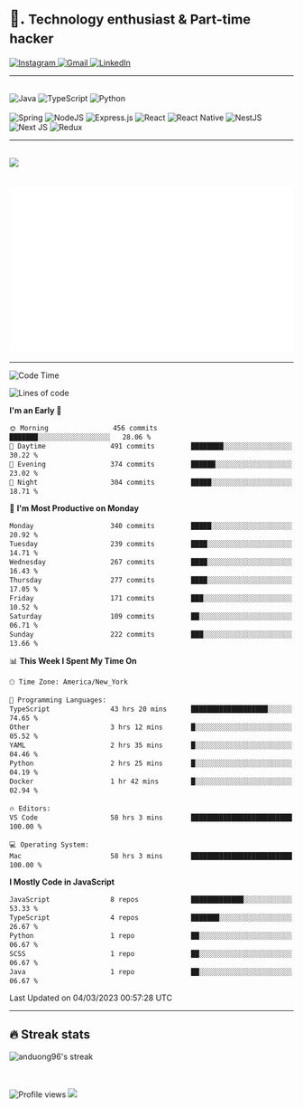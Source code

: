 <div align="left">
  <h1>👋. <small>Technology enthusiast & Part-time hacker</small></h1>

  <a href="https://www.instagram.com/ahdng">
    <img alt="Instagram" src="https://img.shields.io/badge/ahdng-%23E4405F.svg?style=for-the-badge&logo=Instagram&logoColor=white"/>
  </a>
  <a href="mailto:an.duongx@gmail.com">
    <img alt="Gmail" src="https://img.shields.io/badge/Gmail-D14836?style=for-the-badge&logo=gmail&logoColor=white" />
  </a>
  <a href="https://www.linkedin.com/in/ahdng">
    <img alt="LinkedIn" src="https://img.shields.io/badge/linkedin-%230077B5.svg?style=for-the-badge&logo=linkedin&logoColor=white"/>
  </a>

  <br/>
  <hr />
  <br/>

  <img alt="Java" src="https://img.shields.io/badge/java-%23ED8B00.svg?style=for-the-badge&logo=java&logoColor=white"/>
  <img alt="TypeScript" src="https://img.shields.io/badge/typescript-%23007ACC.svg?style=for-the-badge&logo=typescript&logoColor=white"/>
  <img alt="Python" src="https://img.shields.io/badge/python-%2314354C.svg?style=for-the-badge&logo=python&logoColor=white"/>

  <br />
  <br />
  <img alt="Spring" src="https://img.shields.io/badge/spring-%236DB33F.svg?style=for-the-badge&logo=spring&logoColor=white"/>
  <img alt="NodeJS" src="https://img.shields.io/badge/node.js-%2343853D.svg?style=for-the-badge&logo=node-dot-js&logoColor=white"/>
  <img alt="Express.js" src="https://img.shields.io/badge/express.js-%23404d59.svg?style=for-the-badge&logo=express&logoColor=%2361DAFB"/>
  <img alt="React" src="https://img.shields.io/badge/react-%2320232a.svg?style=for-the-badge&logo=react&logoColor=%2361DAFB"/>
  <img alt="React Native" src="https://img.shields.io/badge/react_native-%2320232a.svg?style=for-the-badge&logo=react&logoColor=%2361DAFB"/>
  <img alt="NestJS" src="https://img.shields.io/badge/nestjs-%23E0234E.svg?style=for-the-badge&logo=nestjs&logoColor=white" />
  <img alt="Next JS" src="https://img.shields.io/badge/nextjs-%23000000.svg?style=for-the-badge&logo=next.js&logoColor=white"/>
  <img alt="Redux" src="https://img.shields.io/badge/redux-%23593d88.svg?style=for-the-badge&logo=redux&logoColor=white"/>

  <br/>
  <hr />
  <br/>
  <img src="https://github-profile-trophy.vercel.app/?username=anduong96&theme=onedark" />
  <br/>
  <br/>

  ![Stats Overview](https://raw.githubusercontent.com/anduong96/github-stats-transparent/output/generated/overview.svg)

  <hr />
  
  <!--START_SECTION:waka-->
![Code Time](http://img.shields.io/badge/Code%20Time-3%2C815%20hrs%2029%20mins-blue)

![Lines of code](https://img.shields.io/badge/From%20Hello%20World%20I%27ve%20Written-1.8%20million%20lines%20of%20code-blue)

**I'm an Early 🐤** 

```text
🌞 Morning                456 commits         ███████░░░░░░░░░░░░░░░░░░   28.06 % 
🌆 Daytime                491 commits         ████████░░░░░░░░░░░░░░░░░   30.22 % 
🌃 Evening                374 commits         ██████░░░░░░░░░░░░░░░░░░░   23.02 % 
🌙 Night                  304 commits         █████░░░░░░░░░░░░░░░░░░░░   18.71 % 
```
📅 **I'm Most Productive on Monday** 

```text
Monday                   340 commits         █████░░░░░░░░░░░░░░░░░░░░   20.92 % 
Tuesday                  239 commits         ████░░░░░░░░░░░░░░░░░░░░░   14.71 % 
Wednesday                267 commits         ████░░░░░░░░░░░░░░░░░░░░░   16.43 % 
Thursday                 277 commits         ████░░░░░░░░░░░░░░░░░░░░░   17.05 % 
Friday                   171 commits         ███░░░░░░░░░░░░░░░░░░░░░░   10.52 % 
Saturday                 109 commits         ██░░░░░░░░░░░░░░░░░░░░░░░   06.71 % 
Sunday                   222 commits         ███░░░░░░░░░░░░░░░░░░░░░░   13.66 % 
```


📊 **This Week I Spent My Time On** 

```text
🕑︎ Time Zone: America/New_York

💬 Programming Languages: 
TypeScript               43 hrs 20 mins      ███████████████████░░░░░░   74.65 % 
Other                    3 hrs 12 mins       █░░░░░░░░░░░░░░░░░░░░░░░░   05.52 % 
YAML                     2 hrs 35 mins       █░░░░░░░░░░░░░░░░░░░░░░░░   04.46 % 
Python                   2 hrs 25 mins       █░░░░░░░░░░░░░░░░░░░░░░░░   04.19 % 
Docker                   1 hr 42 mins        █░░░░░░░░░░░░░░░░░░░░░░░░   02.94 % 

🔥 Editors: 
VS Code                  58 hrs 3 mins       █████████████████████████   100.00 % 

💻 Operating System: 
Mac                      58 hrs 3 mins       █████████████████████████   100.00 % 
```

**I Mostly Code in JavaScript** 

```text
JavaScript               8 repos             █████████████░░░░░░░░░░░░   53.33 % 
TypeScript               4 repos             ███████░░░░░░░░░░░░░░░░░░   26.67 % 
Python                   1 repo              ██░░░░░░░░░░░░░░░░░░░░░░░   06.67 % 
SCSS                     1 repo              ██░░░░░░░░░░░░░░░░░░░░░░░   06.67 % 
Java                     1 repo              ██░░░░░░░░░░░░░░░░░░░░░░░   06.67 % 
```




 Last Updated on 04/03/2023 00:57:28 UTC
<!--END_SECTION:waka-->
  
  <hr />

  <h2>🔥 Streak stats</h2>
  <img alt="anduong96's streak" src="https://github-readme-streak-stats.herokuapp.com/?user=anduong96&theme=monokai-metallian&hide_border=true"/>
</div>
<br/>
<br/>

![Profile views](https://gpvc.arturio.dev/anduong96)
![](https://hit.yhype.me/github/profile?user_id=13195989)

